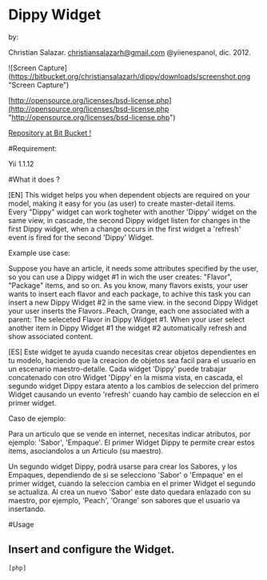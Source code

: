 Dippy Widget
============

by:

Christian Salazar. christiansalazarh@gmail.com	@yiienespanol, dic. 2012.

![Screen Capture]
(https://bitbucket.org/christiansalazarh/dippy/downloads/screenshot.png "Screen Capture")

[http://opensource.org/licenses/bsd-license.php](http://opensource.org/licenses/bsd-license.php "http://opensource.org/licenses/bsd-license.php")

[Repository at Bit Bucket !](https://bitbucket.org/christiansalazarh/dippy/ 
 "Repository at Bit Bucket !")

#Requirement: 

Yii  1.1.12


#What it does ?

[EN]
This widget helps you when dependent objects are required on your model,
making it easy for you (as user) to create master-detail items.  
Every "Dippy" widget can work togheter with another 'Dippy' widget on the same 
view, in cascade, the second Dippy widget listen for changes in the first 
Dippy widget, when a change occurs in the first widget a 'refresh' event is 
fired for the second 'Dippy' Widget.

Example use case:

Suppose you have an article, it needs some attributes specified by the user, so
you can use a Dippy widget #1 in wich the user creates: "Flavor", "Package" 
items, and so on. 
As you know, many flavors exists, your user wants to insert each
flavor and each package, to achive this task you can insert a new Dippy 
Widget #2 in the same view.
in the second Dippy Widget your user inserts the Flavors..Peach, Orange, each
one associated with a parent: The seleceted Flavor in Dippy Widget #1. When
your user select another item in Dippy Widget #1 the widget #2 automatically
refresh and show associated content.

[ES]
Este widget te ayuda cuando necesitas crear objetos dependientes en tu modelo,
haciendo que la creacion de objetos sea facil para el usuario en un escenario
maestro-detalle.
Cada widget 'Dippy' puede trabajar concatenado con otro Widget 'Dippy' en la
misma vista, en cascada, el segundo widget Dippy estara atento a los cambios
de seleccion del primero Widget causando un evento 'refresh' cuando hay
cambio de seleccion en el primer widget.

Caso de ejemplo:

Para un articulo que se vende en internet, necesitas indicar atributos,
por ejemplo: 'Sabor', 'Empaque'.  El primer Widget Dippy te permite crear
estos items, asociandolos a un Articulo (su maestro).

Un segundo widget Dippy, podrá usarse para crear los Sabores, y los Empaques,
dependiendo de si se selecciono 'Sabor' o 'Empaque' en el primer widget, 
cuando la seleccion cambia en el primer Widget el segundo se actualiza.  Al
crea un nuevo 'Sabor' este dato quedara enlazado con su maestro, por ejemplo,
'Peach', 'Orange' son sabores que el usuario va insertando.

#Usage

## Insert and configure the Widget.

~~~
[php]
~~~

